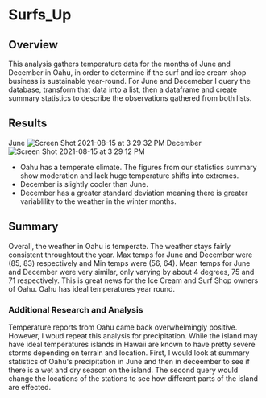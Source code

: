 # Surfs_Up

## Overview 
This analysis gathers temperature data for the months of June and December in Oahu, in order to determine if the surf and ice cream shop business is sustainable year-round. For June and Decemeber I query the database, transform that data into a list, then a dataframe and create summary statistics to describe the observations gathered from both lists. 

## Results 
June
![Screen Shot 2021-08-15 at 3 29 32 PM](https://user-images.githubusercontent.com/84756166/129490150-8afb8a85-ba57-4267-8004-3e4bdc721d4a.png)
December
![Screen Shot 2021-08-15 at 3 29 12 PM](https://user-images.githubusercontent.com/84756166/129490152-bc90d7c7-c9da-4056-bbb6-1c292257bbc0.png)

 - Oahu has a temperate climate.  The figures from our statistics summary show moderation and lack huge temperature shifts into extremes. 
 - December is slightly cooler than June.
 - December has a greater standard deviation meaning there is greater variablility to the weather in the winter months. 

 ## Summary 
 
 Overall, the weather in Oahu is temperate. The weather stays fairly consistent throughtout the year. Max temps for June and December were (85, 83) respectively and Min temps were (56, 64). Mean temps for June and December were very similar, only varying by about 4 degrees, 75 and 71 respectively. This is great news for the Ice Cream and Surf Shop owners of Oahu. Oahu has ideal temperatures year round. 
 
### Additional Research and Analysis 

Temperature reports from Oahu came back overwhelmingly positive. However, I woud repeat this analysis for precipitation. While the island may have ideal temperatures islands in Hawaii are known to have pretty severe storms depending on terrain and location.  First, I would look at summary statistics of Oahu's precipitation in June and then in deceember to see if there is a wet and dry season on the island. The second query would change the locations of the stations to see how different parts of the island are effected.
